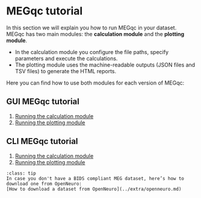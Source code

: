 # MEGqc tutorial

In this section we will explain you how to run MEGqc in your dataset. MEGqc has two main modules: the **calculation module** and the **plotting module**.
* In the calculation module you configure the file paths, specify parameters and execute the calculations.
* The plotting module uses the machine-readable outputs (JSON files and TSV files) to generate the HTML reports.

Here you can find how to use both modules for each version of MEGqc:

## GUI MEGqc tutorial
1. [Running the calculation module](../tutorial/calc_gui)
2. [Running the plotting module](../tutorial/plot_gui)

## CLI MEGqc tutorial
1. [Running the calculation module](../tutorial/calc_cli)
2. [Running the plotting module](../tutorial/plot_cli)


```{admonition} Don't have a Dataset?
:class: tip
In case you don't have a BIDS compliant MEG dataset, here’s how to download one from OpenNeuro:
[How to download a dataset from OpenNeuro](../extra/openneuro.md)

```

